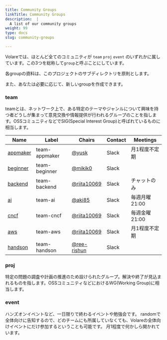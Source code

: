 ```yaml
---
title: Community Groups
linkTitle: Community Groups
description:  |
  A list of our community groups
weight: 99
type: docs
slug: community-groups

---
```


Volareでは、ほとんど全てのコミュニティが `team` `proj` `event` のいずれかに属しています。この3つを総称して`group`と呼ぶことにしています。

各groupの資料は、このプロジェクトのサブディレクトリを原則とします。

また、あなたは必要に応じて、新しいgroupを作成できます。

### team

teamとは、ネットワーク上で、ある特定のテーマやジャンルについて興味を持つ者どうしが集まって意見交換や情報提供が行われるグループのことを指します。OSSコミュニティなどでSIG(Special Interest Group)と呼ばれているものに相当します。



| Name | Label | Chairs | Contact | Meetings |
|------|-------|--------|---------|----------|
| [appmaker](team-appmaker/README.md) | team-appmaker  |[@yusk](https://github.com/yusk)  | Slack | 月1程度不定期 |
| [beginner](team-beginner/README.md) | team-beginner | [@mikik0](https://github.com/mikik0) |  Slack  |  |
| [backend](team-backend/README.md) | team-backend | [@riita10069](https://github.com/riita10069) | Slack  | チャットのみ |
| [ai](team-ai/README.md) | team-ai | [@aki85](https://github.com/aki85) | Slack | 毎週月曜21:00 |
| [cncf](team-cncf/README.md) | team-cncf | [@riita10069](https://github.com/riita10069) | Slack | 毎週金曜21:00 |
| [aws](team-aws/README.md) | team-aws | [@riita10069](https://github.com/riita10069) | Slack | 月1程度不定期 |
| [handson](team-handson/README.md) | team-handson | [@ree-rishun](https://github.com/ree-rishun) | Slack |  |


### proj

特定の問題の調査や計画の推進のため設けられたグループ。解決や終了が見込まれるものを指します。OSSコミュニティなどにおけるWG(Working Group)に相当します。

### event

ハンズオンイベントなど、一日限りで終わるイベントや勉強会です。
randomで全体向けに告知するので、どのチームにも所属していなくても、Volareの全体向けイベントにだけ参加するということも可能です。
月1程度で何かしら開かれています。


